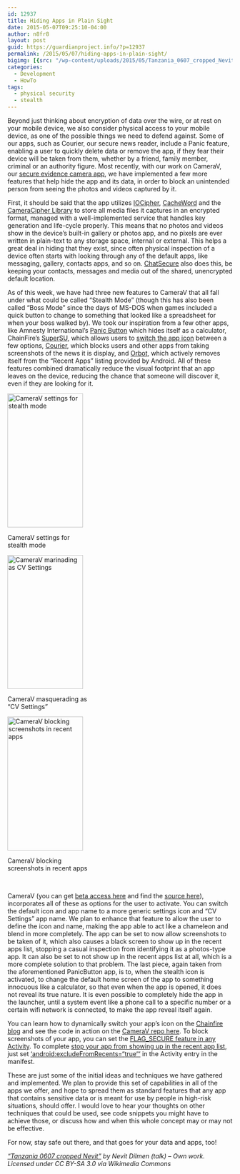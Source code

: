 ```yaml
---
id: 12937
title: Hiding Apps in Plain Sight
date: 2015-05-07T09:25:10-04:00
author: n8fr8
layout: post
guid: https://guardianproject.info/?p=12937
permalink: /2015/05/07/hiding-apps-in-plain-sight/
bigimg: [{src: "/wp-content/uploads/2015/05/Tanzania_0607_cropped_Nevit.jpg",}]
categories:
  - Development
  - HowTo
tags:
  - physical security
  - stealth
---
```

Beyond just thinking about encryption of data over the wire, or at rest on your mobile device, we also consider physical access to your mobile device, as one of the possible things we need to defend against. Some of our apps, such as Courier, our secure news reader, include a Panic feature, enabling a user to quickly delete data or remove the app, if they fear their device will be taken from them, whether by a friend, family member, criminal or an authority figure. Most recently, with our work on CameraV, our [secure evidence camera app](https://guardianproject.github.io/informacam-guide/en/InformacamGuide.html), we have implemented a few more features that help hide the app and its data, in order to block an unintended person from seeing the photos and videos captured by it.

First, it should be said that the app utilizes [IOCipher](https://guardianproject.info/code/iocipher), [CacheWord](https://github.com/guardianproject/cacheword) and the [CameraCipher Library](https://github.com/n8fr8/CameraCipher) to store all media files it captures in an encrypted format, managed with a well-implemented service that handles key generation and life-cycle properly. This means that no photos and videos show in the device’s built-in gallery or photos app, and no pixels are ever written in plain-text to any storage space, internal or external. This helps a great deal in hiding that they exist, since often physical inspection of a device often starts with looking through any of the default apps, like messaging, gallery, contacts apps, and so on. [ChatSecure](https://guardianproject.info/apps/chatsecure/) also does this, be keeping your contacts, messages and media out of the shared, unencrypted default location.

As of this week, we have had three new features to CameraV that all fall under what could be called “Stealth Mode” (though this has also been called “Boss Mode” since the days of MS-DOS when games included a quick button to change to something that looked like a spreadsheet for when your boss walked by). We took our inspiration from a few other apps, like Amnesty International’s [Panic Button](https://panicbutton.io/) which hides itself as a calculator, ChainFire’s [SuperSU](https://play.google.com/store/apps/details?id=eu.chainfire.supersu&hl=en), which allows users to [switch the app icon](http://www.chainfire.eu/articles/133/_TUT_Supporting_multiple_icons_in_your_app/) between a few options, [Courier](https://guardianproject.info/apps/courier/), which blocks users and other apps from taking screenshots of the news it is display, and [Orbot](https://guardianproject.info/apps/orbot), which actively removes itself from the “Recent Apps” listing provided by Android. All of these features combined dramatically reduce the visual footprint that an app leaves on the device, reducing the chance that someone will discover it, even if they are looking for it.

<div id="attachment_12938" style="width: 179px" class="wp-caption alignleft">
  <a href="https://guardianproject.info/wp-content/uploads/2015/05/Screenshot_2015-05-06-14-24-36.png"><img aria-describedby="caption-attachment-12938" class="wp-image-12938 size-medium" src="https://guardianproject.info/wp-content/uploads/2015/05/Screenshot_2015-05-06-14-24-36-169x300.png" alt="CameraV settings for stealth mode" width="169" height="300" srcset="https://guardianproject.info/wp-content/uploads/2015/05/Screenshot_2015-05-06-14-24-36-169x300.png 169w, https://guardianproject.info/wp-content/uploads/2015/05/Screenshot_2015-05-06-14-24-36-576x1024.png 576w, https://guardianproject.info/wp-content/uploads/2015/05/Screenshot_2015-05-06-14-24-36.png 720w" sizes="(max-width: 169px) 100vw, 169px" /></a>
  
  <p id="caption-attachment-12938" class="wp-caption-text">
    CameraV settings for stealth mode
  </p>
</div>

<div id="attachment_12939" style="width: 179px" class="wp-caption alignleft">
  <a href="https://guardianproject.info/wp-content/uploads/2015/05/Screenshot_2015-05-06-14-25-44.png"><img aria-describedby="caption-attachment-12939" class="wp-image-12939 size-medium" src="https://guardianproject.info/wp-content/uploads/2015/05/Screenshot_2015-05-06-14-25-44-169x300.png" alt="CameraV marinading as CV Settings" width="169" height="300" srcset="https://guardianproject.info/wp-content/uploads/2015/05/Screenshot_2015-05-06-14-25-44-169x300.png 169w, https://guardianproject.info/wp-content/uploads/2015/05/Screenshot_2015-05-06-14-25-44-576x1024.png 576w, https://guardianproject.info/wp-content/uploads/2015/05/Screenshot_2015-05-06-14-25-44.png 720w" sizes="(max-width: 169px) 100vw, 169px" /></a>
  
  <p id="caption-attachment-12939" class="wp-caption-text">
    CameraV masquerading as “CV Settings”
  </p>
</div>

<div id="attachment_12940" style="width: 179px" class="wp-caption alignleft">
  <a href="https://guardianproject.info/wp-content/uploads/2015/05/Screenshot_2015-05-06-11-02-46.png"><img aria-describedby="caption-attachment-12940" class="wp-image-12940 size-medium" src="https://guardianproject.info/wp-content/uploads/2015/05/Screenshot_2015-05-06-11-02-46-169x300.png" alt="CameraV blocking screenshots in recent apps" width="169" height="300" srcset="https://guardianproject.info/wp-content/uploads/2015/05/Screenshot_2015-05-06-11-02-46-169x300.png 169w, https://guardianproject.info/wp-content/uploads/2015/05/Screenshot_2015-05-06-11-02-46-576x1024.png 576w, https://guardianproject.info/wp-content/uploads/2015/05/Screenshot_2015-05-06-11-02-46.png 720w" sizes="(max-width: 169px) 100vw, 169px" /></a>
  
  <p id="caption-attachment-12940" class="wp-caption-text">
    CameraV blocking screenshots in recent apps
  </p>
</div>

<br style="clear:both;" /> 

CameraV (you can get [beta access here](https://rink.hockeyapp.net/apps/dafbc649fcf585d7867866d5375b6495) and find the [source here](https://github.com/guardianproject/InformaApp)), incorporates all of these as options for the user to activate. You can switch the default icon and app name to a more generic settings icon and “CV Settings” app name. We plan to enhance that feature to allow the user to define the icon and name, making the app able to act like a chameleon and blend in more completely. The app can be set to now allow screenshots to be taken of it, which also causes a black screen to show up in the recent apps list, stopping a casual inspection from identifying it as a photos-type app. It can also be set to not show up in the recent apps list at all, which is a more complete solution to that problem. The last piece, again taken from the aforementioned PanicButton app, is to, when the stealth icon is activated, to change the default home screen of the app to something innocuous like a calculator, so that even when the app is opened, it does not reveal its true nature. It is even possible to completely hide the app in the launcher, until a system event like a phone call to a specific number or a certain wifi network is connected, to make the app reveal itself again.

You can learn how to dynamically switch your app’s icon on the [Chainfire blog](http://www.chainfire.eu/articles/133/_TUT_Supporting_multiple_icons_in_your_app/) and see the code in action on the [CameraV repo here](https://github.com/guardianproject/InformaApp/commit/98d8c545c1901d03d9d238204bb45d502a623e59#diff-7ab4bf3d594a968a90e0250af33fcb9bR399). To block screenshots of your app, you can set the [FLAG_SECURE feature in any Activity](https://github.com/guardianproject/InformaApp/commit/4c153ebd8d0a6e99660a9391e99c7dd6658a0efc#diff-f9e0f2937f7b2e3f755c53e7ec2e3909R64). To complete [stop your app from showing up in the recent app list](https://github.com/guardianproject/InformaApp/blob/master/app/AndroidManifest.xml#L87), just set [‘<span class="pl-e">android</span><span class="pl-e">:</span><span class="pl-e">excludeFromRecents</span>=](https://github.com/guardianproject/InformaApp/blob/master/app/AndroidManifest.xml#L87)<span class="pl-s"><a href="https://github.com/guardianproject/InformaApp/blob/master/app/AndroidManifest.xml#L87"><span class="pl-pds">“</span>true</a><span class="pl-pds"><a href="https://github.com/guardianproject/InformaApp/blob/master/app/AndroidManifest.xml#L87">“‘</a> in the Activity entry in the manifest. </span></span>

These are just some of the initial ideas and techniques we have gathered and implemented. We plan to provide this set of capabilities in all of the apps we offer, and hope to spread them as standard features that any app that contains sensitive data or is meant for use by people in high-risk situations, should offer. I would love to hear your thoughts on other techniques that could be used, see code snippets you might have to achieve those, or discuss how and when this whole concept may or may not be effective.

For now, stay safe out there, and that goes for your data and apps, too!

_[“Tanzania 0607 cropped Nevit”](https://commons.wikimedia.org/wiki/File:Tanzania_0607_cropped_Nevit.jpg#/media/File:Tanzania_0607_cropped_Nevit.jpg) by Nevit Dilmen (talk) – Own work. Licensed under CC BY-SA 3.0 via Wikimedia Commons_

 